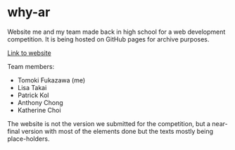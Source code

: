 # why-ar
Website me and my team made back in high school for a web development competition. It is being hosted on GitHub pages for archive purposes.

[Link to website](https://tfukaza.github.io/why-ar/)

Team members:
- Tomoki Fukazawa (me)
- Lisa Takai
- Patrick Kol
- Anthony Chong
- Katherine Choi

The website is not the version we submitted for the competition, but a near-final version with most of the elements done but the texts mostly being place-holders. 

